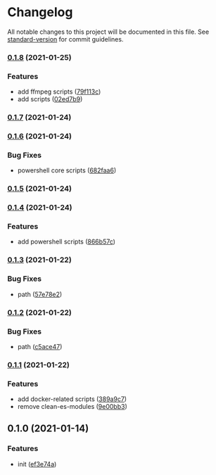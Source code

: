 # Changelog

All notable changes to this project will be documented in this file. See [standard-version](https://github.com/conventional-changelog/standard-version) for commit guidelines.

### [0.1.8](https://github.com/BlackGlory/scripts/compare/v0.1.7...v0.1.8) (2021-01-25)


### Features

* add ffmpeg scripts ([79f113c](https://github.com/BlackGlory/scripts/commit/79f113c5554773a148d1149578f92475e696902f))
* add scripts ([02ed7b9](https://github.com/BlackGlory/scripts/commit/02ed7b9bebcdf41f636f07327e7930c307bee414))

### [0.1.7](https://github.com/BlackGlory/scripts/compare/v0.1.6...v0.1.7) (2021-01-24)

### [0.1.6](https://github.com/BlackGlory/scripts/compare/v0.1.5...v0.1.6) (2021-01-24)


### Bug Fixes

* powershell core scripts ([682faa6](https://github.com/BlackGlory/scripts/commit/682faa679ed6fcd6d77e4e28d67e2457caae119d))

### [0.1.5](https://github.com/BlackGlory/scripts/compare/v0.1.4...v0.1.5) (2021-01-24)

### [0.1.4](https://github.com/BlackGlory/scripts/compare/v0.1.3...v0.1.4) (2021-01-24)


### Features

* add powershell scripts ([866b57c](https://github.com/BlackGlory/scripts/commit/866b57c3033cc812084e2a613061ff17e293ddea))

### [0.1.3](https://github.com/BlackGlory/scripts/compare/v0.1.2...v0.1.3) (2021-01-22)


### Bug Fixes

* path ([57e78e2](https://github.com/BlackGlory/scripts/commit/57e78e2e9e7ff33c61d9d319b7bcd6c5fc8d3fa2))

### [0.1.2](https://github.com/BlackGlory/scripts/compare/v0.1.1...v0.1.2) (2021-01-22)


### Bug Fixes

* path ([c5ace47](https://github.com/BlackGlory/scripts/commit/c5ace47f8a523180b8cf86c815d9771cc23d1d46))

### [0.1.1](https://github.com/BlackGlory/scripts/compare/v0.1.0...v0.1.1) (2021-01-22)


### Features

* add docker-related scripts ([389a9c7](https://github.com/BlackGlory/scripts/commit/389a9c79787a8cde32b76b5f376cabe2bbcd44a0))
* remove clean-es-modules ([9e00bb3](https://github.com/BlackGlory/scripts/commit/9e00bb3a08d600b1f5634e275059819c720f263a))

## 0.1.0 (2021-01-14)


### Features

* init ([ef3e74a](https://github.com/BlackGlory/scripts/commit/ef3e74a87f15be0b413cc43892cb56eb3e294930))
